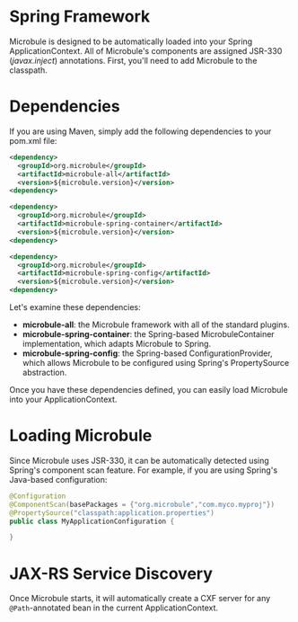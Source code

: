 # Spring Framework

Microbule is designed to be automatically loaded into your Spring ApplicationContext.  All of Microbule's components are assigned JSR-330 (_javax.inject_) annotations.  First, you'll need to add Microbule to the classpath.

# Dependencies

If you are using Maven, simply add the following dependencies to your pom.xml file:

```xml
<dependency>
  <groupId>org.microbule</groupId>
  <artifactId>microbule-all</artifactId>
  <version>${microbule.version}</version>
<dependency>

<dependency>
  <groupId>org.microbule</groupId>
  <artifactId>microbule-spring-container</artifactId>
  <version>${microbule.version}</version>
<dependency>

<dependency>
  <groupId>org.microbule</groupId>
  <artifactId>microbule-spring-config</artifactId>
  <version>${microbule.version}</version>
<dependency>
```

Let's examine these dependencies:

- **microbule-all**: the Microbule framework with all of the standard plugins.
- **microbule-spring-container**: the Spring-based MicrobuleContainer implementation, which adapts Microbule to Spring.
- **microbule-spring-config**: the Spring-based ConfigurationProvider, which allows Microbule to be configured using Spring's PropertySource abstraction.

Once you have these dependencies defined, you can easily load Microbule into your ApplicationContext.

# Loading Microbule

Since Microbule uses JSR-330, it can be automatically detected using Spring's component scan feature.  For example, if you are using Spring's Java-based configuration:

```java
@Configuration
@ComponentScan(basePackages = {"org.microbule","com.myco.myproj"})
@PropertySource("classpath:application.properties")
public class MyApplicationConfiguration {

}
```

# JAX-RS Service Discovery

Once Microbule starts, it will automatically create a CXF server for any `@Path`-annotated bean in the current ApplicationContext.
